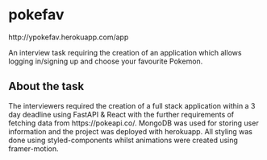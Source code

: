 <h1>pokefav</h1>
http://ypokefav.herokuapp.com/app

<p>
  An interview task requiring the creation of an application which allows logging in/signing up and choose your favourite Pokemon.
</p>

<h2>About the task</h2>
<p>The interviewers required the creation of a full stack application within a 3 day deadline using FastAPI & React with the further requirements of fetching data from https://pokeapi.co/. MongoDB was used for storing user information and the project was deployed with herokuapp. All styling was done using styled-components whilst animations were created using framer-motion.</p>
